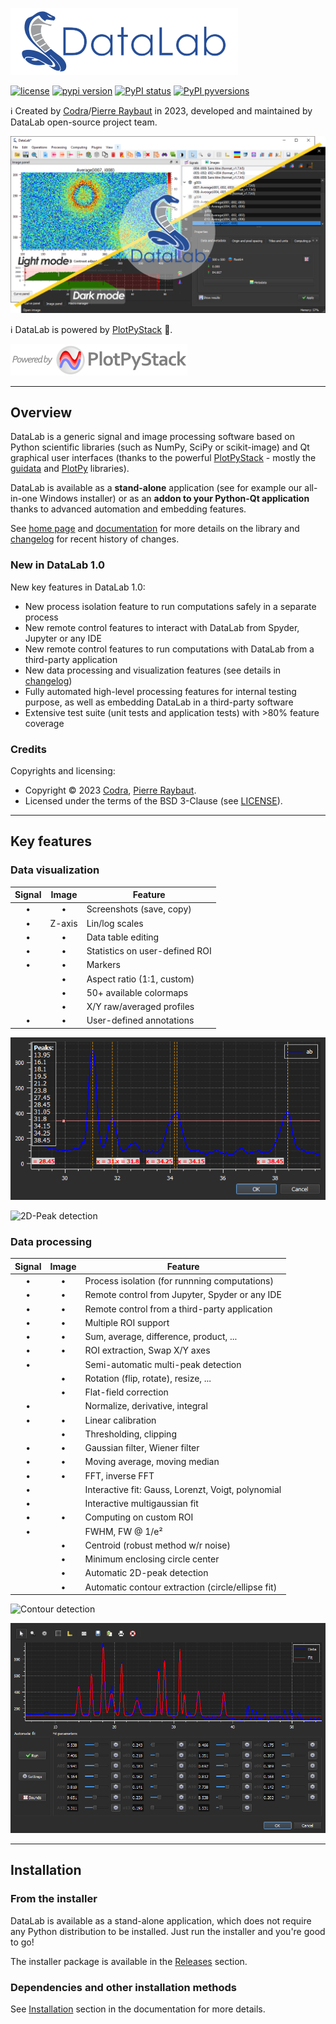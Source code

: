 ![DataLab](./doc/images/DataLab-banner.png)

[![license](https://img.shields.io/pypi/l/DataLab.svg)](./LICENSE)
[![pypi version](https://img.shields.io/pypi/v/DataLab.svg)](https://pypi.org/project/DataLab/)
[![PyPI status](https://img.shields.io/pypi/status/DataLab.svg)](https://github.com/Codra-Ingenierie-Informatique/DataLab)
[![PyPI pyversions](https://img.shields.io/pypi/pyversions/DataLab.svg)](https://pypi.python.org/pypi/DataLab/)

ℹ️ Created by [Codra](https://codra.net/)/[Pierre Raybaut](https://github.com/PierreRaybaut) in 2023, developed and maintained by DataLab open-source project team.

![DataLab](./doc/images/DataLab-Screenshot.png)

ℹ️ DataLab is powered by [PlotPyStack](https://github.com/PlotPyStack) 🚀.

![PlotPyStack](https://raw.githubusercontent.com/PlotPyStack/.github/main/data/plotpy-stack-powered.png)

----

## Overview

DataLab is a generic signal and image processing software based on Python scientific
libraries (such as NumPy, SciPy or scikit-image) and Qt graphical user interfaces
(thanks to the powerful [PlotPyStack](https://github.com/PlotPyStack) - mostly the
[guidata](https://github.com/PlotPyStack/guidata) and
[PlotPy](https://github.com/PlotPyStack/PlotPy) libraries).

DataLab is available as a **stand-alone** application (see for example our all-in-one Windows installer) or as an **addon to your Python-Qt application** thanks to advanced automation and embedding features.

See [home page](https://codra-ingenierie-informatique.github.io/DataLab/) and
[documentation](https://cdl.readthedocs.io/en/latest/) for more details on
the library and [changelog](CHANGELOG.md) for recent history of changes.

### New in DataLab 1.0

New key features in DataLab 1.0:

* New process isolation feature to run computations safely in a separate process
* New remote control features to interact with DataLab from Spyder, Jupyter or any IDE
* New remote control features to run computations with DataLab from a third-party application
* New data processing and visualization features (see details in [changelog](CHANGELOG.md))
* Fully automated high-level processing features for internal testing purpose, as well as embedding DataLab in a third-party software
* Extensive test suite (unit tests and application tests) with >80% feature coverage

### Credits

Copyrights and licensing:

* Copyright © 2023 [Codra](https://codra.net/), [Pierre Raybaut](https://github.com/PierreRaybaut).
* Licensed under the terms of the BSD 3-Clause (see [LICENSE](LICENSE)).

----

## Key features

### Data visualization

| Signal |  Image | Feature                        |
|:------:|:------:|--------------------------------|
|    •   |    •   | Screenshots (save, copy)       |
|    •   | Z-axis | Lin/log scales                 |
|    •   |    •   | Data table editing             |
|    •   |    •   | Statistics on user-defined ROI |
|    •   |    •   | Markers                        |
|        |    •   | Aspect ratio (1:1, custom)     |
|        |    •   | 50+ available colormaps        |
|        |    •   | X/Y raw/averaged profiles      |
|    •   |    •   | User-defined annotations       |

![1D-Peak detection](./doc/images/peak_detection.png)

![2D-Peak detection](./doc/images/2dpeak_detection.png)

### Data processing

| Signal | Image | Feature                                            |
|:------:|:-----:|----------------------------------------------------|
|    •   |   •   | Process isolation (for runnning computations)      |
|    •   |   •   | Remote control from Jupyter, Spyder or any IDE     |
|    •   |   •   | Remote control from a third-party application      |
|    •   |   •   | Multiple ROI support                               |
|    •   |   •   | Sum, average, difference, product, ...             |
|    •   |   •   | ROI extraction, Swap X/Y axes                      |
|    •   |       | Semi-automatic multi-peak detection                |
|        |   •   | Rotation (flip, rotate), resize, ...               |
|        |   •   | Flat-field correction                              |
|    •   |       | Normalize, derivative, integral                    |
|    •   |   •   | Linear calibration                                 |
|        |   •   | Thresholding, clipping                             |
|    •   |   •   | Gaussian filter, Wiener filter                     |
|    •   |   •   | Moving average, moving median                      |
|    •   |   •   | FFT, inverse FFT                                   |
|    •   |       | Interactive fit: Gauss, Lorenzt, Voigt, polynomial |
|    •   |       | Interactive multigaussian fit                      |
|    •   |   •   | Computing on custom ROI                            |
|    •   |       | FWHM, FW @ 1/e²                                    |
|        |   •   | Centroid (robust method w/r noise)                 |
|        |   •   | Minimum enclosing circle center                    |
|        |   •   | Automatic 2D-peak detection                        |
|        |   •   | Automatic contour extraction (circle/ellipse fit)  |

![Contour detection](./doc/images/contour_detection.png)

![Multi-gaussian fit](./doc/images/multi_gaussian_fit.png)

----

## Installation

### From the installer

DataLab is available as a stand-alone application, which does not require any Python
distribution to be installed. Just run the installer and you're good to go!

The installer package is available in the [Releases](https://github.com/Codra-Ingenierie-Informatique/DataLab/releases) section.

### Dependencies and other installation methods

See [Installation](https://datalab.readthedocs.io/en/latest/intro/installation.html)
section in the documentation for more details.
